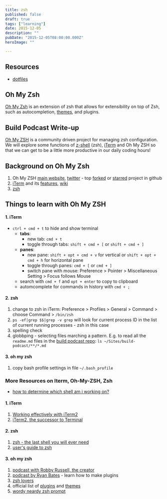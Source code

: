 ```yaml
---
title: zsh
published: false
draft: true
tags: ["learning"]
date: 2015-12-05
description: ""
pubDate: "2015-12-05T08:00:00.000Z"
heroImage: ""

---
```


## Resources

- [dotfiles](https://justin.abrah.ms/dotfiles/zsh.html)

## Oh My Zsh

[Oh My Zsh](https://github.com/robbyrussell/oh-my-zsh) is an extension of zsh that allows for extensibility on top of Zsh, such as autocompletion, [themes](https://github.com/robbyrussell/oh-my-zsh/wiki/themes), and plugins.

## Build Podcast Write-up

[Oh My ZSH](https://github.com/robbyrussell/oh-my-zsh) is a community driven project for managing zsh configuration. We will explore some functions of [z-shell](https://en.wikipedia.org/wiki/Z_shell) (zsh), [iTerm](https://www.iterm2.com/#/section/home) and Oh My ZSH so that we can get to be a little more productive in our daily coding hours!

## Background on Oh My Zsh

1. Oh My ZSH [main website](https://github.com/robbyrussell/oh-my-zsh), [twitter](https://twitter.com/ohmyzsh) - top [forked](https://github.com/popular/forked) or [starred](https://github.com/popular/starred) project in github
1. [iTerm](https://www.iterm2.com/#/section/home) and its [features](https://www.iterm2.com/#/section/features), [wiki](https://code.google.com/p/iterm2/w/list)
1. [zsh](https://en.wikipedia.org/wiki/Z_shell)

## Things to learn with Oh My ZSH

#### 1. iTerm

- `ctrl + cmd + t` to hide and show terminal
  - **tabs**:
    - new tab: `cmd + t`
    - toggle through tabs: `shift + cmd + [` or `shift + cmd + ]`
  - **panes**:
    - new pane: `shift + opt + cmd + v` for vertical or `shift + opt + cmd + h` for horizontal pane
    - toggle through panes: `cmd + [` or `cmd + ]`
    - switch pane with mouse: Preference > Pointer > Miscellaneous Setting > Focus follows Mouse
  - search with `cmd + f` and `opt + enter` to copy to clipboard
  - automcomplete for commands in history with `cmd + ;`

#### 2. zsh

1. change to zsh in iTerm: Preference > Profiles > General > Command > choose Command > `/bin/zsh`
1. `ps -ef|grep $$|grep -v grep` will look for current process ID in the list of current running processes - zsh in this case
1. spelling check
1. globbping - selecting files marching a pattern. E.g. to read all the `readme.md` files in the [build podcast repo](https://github.com/sayanee/Build-Podcast): `ls ~/Sites/build-podcast/**/*.md`

#### 3. oh my zsh

1. copy bash profile settings in file `~/.bash_profile`

### More Resources on Iterm, Oh-My-ZSH, Zsh

- [how to determine which shell am i working on?](https://stackoverflow.com/questions/3327013/how-to-determine-the-current-shell-im-working-on)

#### 1. iTerm

1. [Working effectively with iTerm2](https://teohm.github.com/blog/2012/03/22/working-effectively-with-iterm2/)
1. [iTerm2, the successor to Terminal](https://www.astrobetter.com/iterm2-the-successor-to-the-terminal-on-osx/)

#### 2. zsh

1. [zsh - the last shell you will ever need](https://friedcpu.wordpress.com/2007/07/24/zsh-the-last-shell-youll-ever-need/)
1. [user's guide to zsh](https://zsh.sourceforge.net/Guide/)

#### 3. oh my zsh

1. [podcast with Robby Russell, the creator](https://thechangelog.com/post/5875746546/episode-0-6-1-oh-my-zsh-with-robby-russell)
1. [podcast by Ryan Bates](https://railscasts.com/episodes/308-oh-my-zsh) - learn how to make plugins
1. [zsh lovers](https://grml.org/zsh/zsh-lovers.html)
1. official list of [plugins](https://github.com/robbyrussell/oh-my-zsh/wiki/Plugins) and [themes](https://github.com/robbyrussell/oh-my-zsh/wiki/themes)
1. [wordy neardy zsh prompt](https://zanshin.net/2012/03/09/wordy-nerdy-zsh-prompt/)
